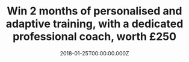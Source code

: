 ---
campaign-uuid: "c-febae1f8-204c-4dca-834f-7cb80f01ec02"
type: "Competition"
category: "Technology"
date: "2018-01-25T00:00:00.000Z"
end-date: "2018-02-23T00:00:00.000Z"
disable-form: false
is_promoted: false
has_entry_page: true
title: "Win 2 months of personalised and adaptive training, with a dedicated professional\
  \ coach, worth £250"
competition-description: "Make 2018 be the year you take out your WILD side, and get\
  \ fit. Everyone can do it, accessing the best adapting training with WildNow.co,\
  \ a London-based startup within the latest Entrepreneur First cohort. <br/> The\
  \ lucky winner will have 2 months of free, personalised and adaptive training, with\
  \ a dedicated professional coach, worth £250."
hero-header: "Win 2 months of personalised and adaptive training with Wild Now"
terms-confirmation: "I agree to the competition <a href=\"../etc/nme-wild-terms-and-conditions.pdf\"\
  \ target=\"_blank\">Terms &amp; Conditions</a> and to create an account with NME\
  \ AAA."
banner-img: "wild-image-1.jpg"
logo-left-href: "https://www.wildnow.co"
logo-left-image: "wild-logo.png"
logo-left-title: "Wild"
bg-image-hero: "wild-image-4.jpg"
bg-image-first: "wild-image-3.jpg"
bg-image-second: "wild-image-2.jpg"
section1-content: "<p>Win 2 months of personalised and adaptive training, with a dedicated\
  \ professional coach, worth £250</p> <p>Make 2018 be the year you take out your\
  \ WILD side, and get fit. Everyone can do it, accessing the best adapting training\
  \ with WildNow.co, a London-based startup within the latest Entrepreneur First cohort.</p>\
  \ <p>The lucky winner will have 2 months of free, personalised and adaptive training,\
  \ with a dedicated professional coach, worth £250.</p>"
section2-content: "<p>WILD is your personal wellbeing and training AI companion, helping\
  \ you reach your objectives and keep you motivated.</p> <p>Starting with runners,\
  \ cyclists and swimmers of all levels, they provide you with your personalised and\
  \ adaptive training plan, keep you engaged with Wildo, the bot, and reward you as\
  \ you train and get closer to your goal.</p> <p>They help you train smarter, eat\
  \ better, and be healthier</p>"
entry-title: "Win 2 months of personalised and adaptive training, with a dedicated\
  \ professional coach, worth £250"
entry-content: "<p>\r\n Get fit today, and discover your Wild side. Brought to you\
  \ by NME AAA and Wild, your Wellbeing & Training AI companion.\r\n</p> <p>\r\n Enter\
  \ the draw to win 2 months of personalised training with a Wild coach by completing\
  \ the form below before 23:59 on !end-date!.\r\n</p>"
has-winner: false
prize-description: "2 months of personalised and adaptive training, with a dedicated\
  \ professional coach, worth £250"
country-restrictions:
- "GB"
---